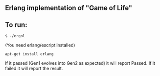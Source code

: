 ## Erlang implementation of "Game of Life"

## To run:

    $ ./ergol

(You need erlang/escript installed)

    apt-get install erlang

If it passed (Gen1 evolves into Gen2 as expected) it will report Passed.  If it failed it will report the result.
